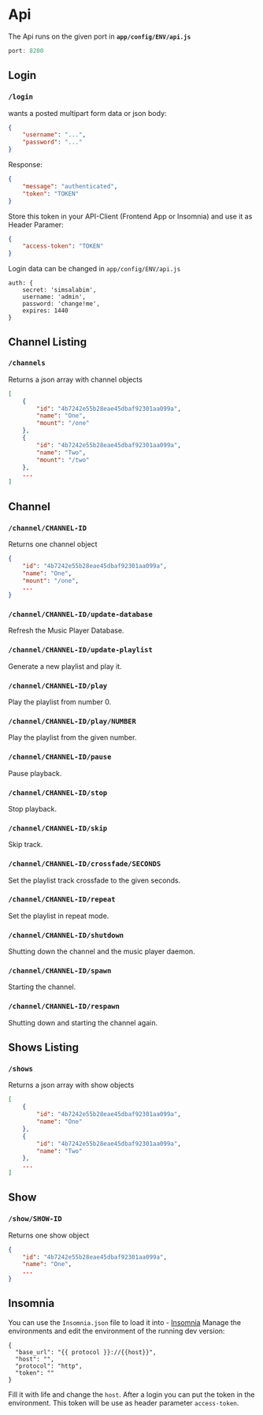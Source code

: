 # Api

The Api runs on the given port in **`app/config/ENV/api.js`**
```javascript
port: 8200
```

## Login
### `/login`
wants a posted multipart form data or json body:
```json
{
    "username": "...",
    "password": "..."
}
```
 
Response:
```json
{
    "message": "authenticated",
    "token": "TOKEN"
}
```
 
Store this token in your API-Client (Frontend App or Insomnia) and use it as Header Paramer:
```json
{
    "access-token": "TOKEN"
}
```
 
Login data can be changed in `app/config/ENV/api.js`

```
auth: {
    secret: 'simsalabim',
    username: 'admin',
    password: 'change!me',
    expires: 1440
}
```

## Channel Listing
### `/channels`
Returns a json array with channel objects
```json
[
    {
        "id": "4b7242e55b28eae45dbaf92301aa099a",
        "name": "One",
        "mount": "/one"
    },
    {
        "id": "4b7242e55b28eae45dbaf92301aa099a",
        "name": "Two",
        "mount": "/two"
    },
    ...
]
```

## Channel
### `/channel/CHANNEL-ID`
Returns one channel object
```json
{
    "id": "4b7242e55b28eae45dbaf92301aa099a",
    "name": "One",
    "mount": "/one",
    ...
}
```

### `/channel/CHANNEL-ID/update-database`
Refresh the Music Player Database.

### `/channel/CHANNEL-ID/update-playlist`
Generate a new playlist and play it.

### `/channel/CHANNEL-ID/play`
Play the playlist from number 0.

### `/channel/CHANNEL-ID/play/NUMBER`
Play the playlist from the given number.

### `/channel/CHANNEL-ID/pause`
Pause playback.

### `/channel/CHANNEL-ID/stop`
Stop playback.

### `/channel/CHANNEL-ID/skip`
Skip track.

### `/channel/CHANNEL-ID/crossfade/SECONDS`
Set the playlist track crossfade to the given seconds.

### `/channel/CHANNEL-ID/repeat`
Set the playlist in repeat mode.

### `/channel/CHANNEL-ID/shutdown`
Shutting down the channel and the music player daemon.

### `/channel/CHANNEL-ID/spawn`
Starting the channel.

### `/channel/CHANNEL-ID/respawn`
Shutting down and starting the channel again.


## Shows Listing
### `/shows`
Returns a json array with show objects
```json
[
    {
        "id": "4b7242e55b28eae45dbaf92301aa099a",
        "name": "One"
    },
    {
        "id": "4b7242e55b28eae45dbaf92301aa099a",
        "name": "Two"
    },
    ...
]
```

## Show

### `/show/SHOW-ID`
Returns one show object
```json
{
    "id": "4b7242e55b28eae45dbaf92301aa099a",
    "name": "One",
    ...
}
```

## Insomnia

You can use the `Insomnia.json` file to load it into - [Insomnia](...)
Manage the environments and edit the environment of the running dev version:

```
{
  "base_url": "{{ protocol }}://{{host}}",
  "host": "",
  "protocol": "http",
  "token": ""
}
```
 
Fill it with life and change the `host`. After a login you can put the token in the environment.
This token will be use as header parameter `access-token`.


